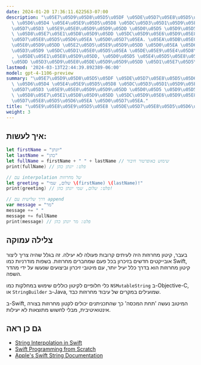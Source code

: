 ```yaml
---
date: 2024-01-20 17:36:11.622563-07:00
description: "\u05E7\u05D9\u05D8\u05D5\u05DF \u05DE\u05D7\u05E8\u05D5\u05D6\u05D5\u05EA\
  \ \u05D6\u05D4 \u05E4\u05E9\u05D5\u05D8 \u05DC\u05D3\u05D1\u05D9\u05E7 \u05D1\u05D9\
  \u05D7\u05D3 \u05E9\u05E0\u05D9\u05D9\u05DD \u05D0\u05D5 \u05D9\u05D5\u05EA\u05E8\
  \ \u05D8\u05E7\u05E1\u05D8\u05D9\u05DD \u05DC\u05D9\u05E6\u05D9\u05E8\u05EA \u05DE\
  \u05D7\u05E8\u05D5\u05D6\u05EA \u05D0\u05D7\u05EA. \u05EA\u05DB\u05E0\u05D9\u05EA\
  \u05E0\u05D9\u05DD \u05E2\u05D5\u05E9\u05D9\u05DD \u05D0\u05EA \u05D6\u05D4 \u05DB\
  \u05D3\u05D9 \u05DC\u05D1\u05E0\u05D5\u05EA \u05DE\u05E9\u05E4\u05D8\u05D9\u05DD\
  , \u05DE\u05E1\u05E8\u05D9\u05DD, \u05D0\u05D5 \u05E4\u05D5\u05E8\u05DE\u05D8\u05D9\
  \u05DD \u05D3\u05D9\u05E0\u05DE\u05D9\u05D9\u05DD \u05D1\u05E7\u05D5\u05D3."
lastmod: '2024-03-13T22:44:39.892389-06:00'
model: gpt-4-1106-preview
summary: "\u05E7\u05D9\u05D8\u05D5\u05DF \u05DE\u05D7\u05E8\u05D5\u05D6\u05D5\u05EA\
  \ \u05D6\u05D4 \u05E4\u05E9\u05D5\u05D8 \u05DC\u05D3\u05D1\u05D9\u05E7 \u05D1\u05D9\
  \u05D7\u05D3 \u05E9\u05E0\u05D9\u05D9\u05DD \u05D0\u05D5 \u05D9\u05D5\u05EA\u05E8\
  \ \u05D8\u05E7\u05E1\u05D8\u05D9\u05DD \u05DC\u05D9\u05E6\u05D9\u05E8\u05EA \u05DE\
  \u05D7\u05E8\u05D5\u05D6\u05EA \u05D0\u05D7\u05EA."
title: "\u05E9\u05E8\u05E9\u05D5\u05E8 \u05DE\u05D7\u05E8\u05D5\u05D6\u05D5\u05EA"
weight: 3
---
```


## איך לעשות:
```Swift
let firstName = "יונתן"
let lastName = "כהן"
let fullName = firstName + " " + lastName // שימוש באופרטור חיבור
print(fullName) // פלט: יונתן כהן

// עם interpolation של מחרוזות
let greeting = "שלום, שמי \(firstName) \(lastName)!"
print(greeting) // פלט: שלום, שמי יונתן כהן!

// דרך שלישית עם append
var message = "מר"
message += " "
message += fullName
print(message) // פלט: מר יונתן כהן
```

## צלילה עמוקה
בעבר, קיטון מחרוזות היה לעיתים קרובות פעולה לא יעילה. זה בגלל שהיה צריך ליצור אובייקטים חדשים בזיכרון בכל פעם שמחברים מחרוזות. בשפות מודרניות כמו Swift, קיטון מחרוזות הוא בדרך כלל יעיל יותר, עם מיטובי זיכרון וביצועים שנעשו על ידי מהדר השפה.

כלי חלופיים לקיטון כוללים שימוש במחלקות כמו `NSMutableString` ב-Objective-C, או `StringBuilder` ב-Java, שמועילים במקרים של עיבוד מחרוזות כבד.

ב-Swift, המיטוב נעשה 'תחת המכסה' כך שהתכניתנים יכולים לקטון מחרוזות בצורה אינטואיטיבית, מבלי לחשוש מתוצאות לא יעילות.

## גם כן ראה
- [String Interpolation in Swift](https://docs.swift.org/swift-book/LanguageGuide/StringsAndCharacters.html)
- [Swift Programming from Scratch](https://www.weheartswift.com/swift-programming-scratch-100-exercises/)
- [Apple's Swift String Documentation](https://developer.apple.com/documentation/swift/string)
